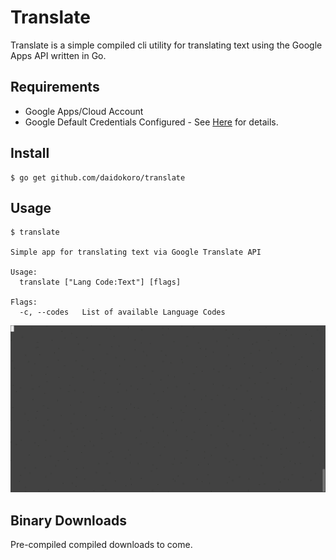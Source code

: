 # Translate

Translate is a simple compiled cli utility for translating text using the Google Apps API written in Go.

## Requirements

- Google Apps/Cloud Account
- Google Default Credentials Configured - See [Here](https://developers.google.com/identity/protocols/application-default-credentials) for details.


## Install
    $ go get github.com/daidokoro/translate


## Usage

```
$ translate

Simple app for translating text via Google Translate API

Usage:
  translate ["Lang Code:Text"] [flags]

Flags:
  -c, --codes   List of available Language Codes
```


![Alt text](demo.gif?raw=true "Demo")


## Binary Downloads

Pre-compiled compiled downloads to come.

